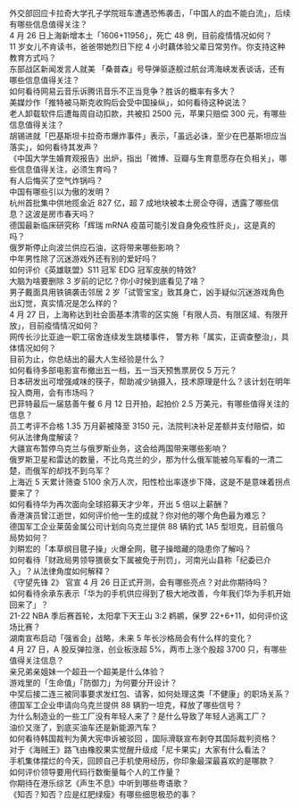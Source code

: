 外交部回应卡拉奇大学孔子学院班车遭遇恐怖袭击，「中国人的血不能白流」，后续有哪些信息值得关注？  
4 月 26 日上海新增本土「1606+11956」，死亡 48 例，目前疫情情况如何？  
11  岁女儿不肯读书，爸爸带她烈日下挖 4 小时藕体验父辈日常劳作。你支持这种教育方式吗？  
东部战区新闻发言人就美 「桑普森」号导弹驱逐舰过航台湾海峡发表谈话，还有哪些信息值得关注？  
如何看待网易云音乐诉腾讯音乐不正当竞争？胜诉的概率有多大？  
美媒炒作「推特被马斯克收购后会受中国操纵」，如何看待这种说法？  
老人卸载软件后遭每周自动扣款，共被扣 2500 元，苹果只赔偿 300 元，有哪些信息值得关注？  
胡锡进就「巴基斯坦卡拉奇市爆炸事件」表示，「虽远必诛，至少在巴基斯坦应当落实」，如何看待其发声？  
《中国大学生婚育观报告》出炉，指出「微博、豆瓣与生育意愿存在负相关」，哪些信息值得关注，必须生育吗？  
有人后悔买了空气炸锅吗？  
中国有哪些引以为傲的发明？  
杭州首批集中供地揽金近 827 亿，超 7 成地块被本土房企夺得，透露了哪些信息？这波是房市春天吗？  
德国最新临床研究称「辉瑞 mRNA 疫苗可能引发自身免疫性肝炎」，这是真的吗？  
俄罗斯停止向波兰供应石油，这将带来哪些影响？  
中年男性除了沉迷游戏外还有别的爱好吗？  
如何评价《英雄联盟》S11 冠军 EDG 冠军皮肤的特效?  
大脑为啥要删除 3 岁前的记忆？你小时候到底看见了啥？  
男子戴面具用铁镐袭击邻居 2 岁「试管宝宝」致其身亡，凶手疑似沉迷游戏角色出幻觉，真实情况是怎么样的？  
4 月 27 日，上海称达到社会面基本清零的区实施「有限人员、有限区域、有限开放」，目前疫情情况如何？  
网传长沙比亚迪一职工宿舍连续发生跳楼事件， 警方称「属实，正调查整治」，具体情况如何？  
目前为止，你总结出的最大人生经验是什么？  
如何看待多部电影宣布撤出五一档，五一当天预售票房仅 5 万元？  
日本研发出可增强咸味的筷子，帮助减少钠摄入，技术原理是什么？该计划在明年投入商用，会有市场吗？  
巴菲特最后一届慈善午餐 6 月 12 日开拍，起拍价 2.5 万美元，有哪些值得关注的信息？  
员工考评不合格 1.35 万月薪被降至 3150 元，法院判决补足差额并支付赔偿，如何从法律角度解读？  
大疆宣布暂停乌克兰与俄罗斯业务，这会给两国带来哪些影响？  
俄罗斯卫星和雷达的数量，不比乌克兰的少，那为什么俄军能被乌军看的一清二楚，而俄军的却找不到乌军？  
上海近 5 天累计筛查 5100 余万人次，阳性检出率逐步下降，这是不是意味着拐点要来了？  
如何看待华为再次面向全球招募天才少年，开出 5 倍以上薪酬？  
香港演员曾江逝世，如何评价他一生的成就？你对他的哪个角色最为难忘？  
德国军工企业莱茵金属公司计划向乌克兰提供 88 辆豹式 1A5 型坦克，目前俄乌局势如何？  
刘畊宏的「本草纲目毽子操」火爆全网，毽子操暗藏的隐患你了解吗？  
如何看待「财政局男领导猥亵女下属被免于刑罚」，河南光山县称「纪委已介入」？从法律角度如何解释？  
《守望先锋 2》 官宣 4 月 26 日正式开测，会有哪些亮点？对此你期待吗？  
如何看待余承东表示「华为的手机供应得到了极大地改善，今年我们华为手机开始回来了」？  
21-22 NBA 季后赛首轮，太阳拿下天王山 3:2 鹈鹕，保罗 22+6+11，如何评价这场比赛？  
湖南宣布启动「强省会」战略，未来 5 年长沙格局会有什么样的变化？  
4 月 27 日，A 股反弹拉涨，创业板涨超 5%，两市上涨个股超 3700 只，有哪些值得关注信息？  
亲兄弟亲姐妹一个超丑一个超美是什么体验？  
游戏里的「生命值」「防御力」为何要分开设计？  
中奖后接二连三被同事要求发红包、请客，如何处理这类「不健康」的职场关系？  
德国军工企业申请向乌克兰提供 88 辆豹一坦克，释放了哪些信号？  
为什么制造业的一些工厂没有年轻人来了？是什么导致了年轻人逃离工厂？  
油价又涨了，到底买油车还是新能源汽车？  
如何看待韩国裁判为黄大宪申诉被驳回 ，国际滑联宣布剥夺其国际裁判资格？  
对于《海贼王》路飞由橡胶果实觉醒升级成「尼卡果实」大家有什么看法？  
手机集体摆烂的今天，回顾自己手机使用经历，你印象最深最喜欢的是哪款？  
如何评价领导要用代码行数衡量每个人的工作量？  
你期待在港乐综艺《声生不息》中听到哪些粤语歌？  
《知否？知否？应是红肥绿瘦》有哪些细思极恐的事？  

